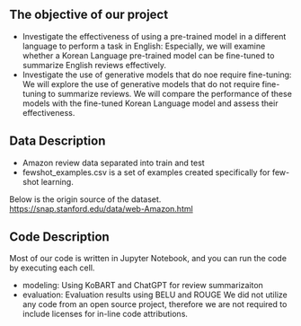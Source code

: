 ## The objective of our project
- Investigate the effectiveness of using a pre-trained model in a different language to perform a task in English: Especially, we will examine whether a Korean Language pre-trained model can be fine-tuned to summarize English reviews effectively.
- Investigate the use of generative models that do noe require fine-tuning: We will explore the use of generative models that do not require fine-tuning to summarize reviews. We will compare the performance of these models with the fine-tuned Korean Language model and assess their effectiveness.

## Data Description
- Amazon review data separated into train and test
- fewshot_examples.csv is a set of examples created specifically for few-shot learning.

Below is the origin source of the dataset. 
https://snap.stanford.edu/data/web-Amazon.html

## Code Description 
Most of our code is written in Jupyter Notebook, and you can run the code by executing each cell.
- modeling: Using KoBART and ChatGPT for review summarizaiton 
- evaluation: Evaluation results using BELU and ROUGE 
We did not utilize any code from an open source project, therefore we are not required to include licenses for in-line code attributions.
